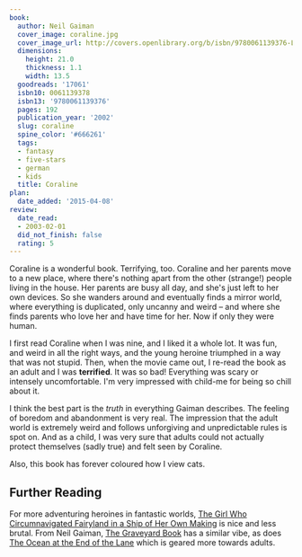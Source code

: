 ```yaml
---
book:
  author: Neil Gaiman
  cover_image: coraline.jpg
  cover_image_url: http://covers.openlibrary.org/b/isbn/9780061139376-L.jpg
  dimensions:
    height: 21.0
    thickness: 1.1
    width: 13.5
  goodreads: '17061'
  isbn10: 0061139378
  isbn13: '9780061139376'
  pages: 192
  publication_year: '2002'
  slug: coraline
  spine_color: '#666261'
  tags:
  - fantasy
  - five-stars
  - german
  - kids
  title: Coraline
plan:
  date_added: '2015-04-08'
review:
  date_read:
  - 2003-02-01
  did_not_finish: false
  rating: 5
---
```


Coraline is a wonderful book. Terrifying, too. Coraline and her parents move to a new place, where there's nothing apart
from the other (strange!) people living in the house. Her parents are busy all day, and she's just left to her own
devices. So she wanders around and eventually finds a mirror world, where everything is duplicated, only uncanny and
weird – and where she finds parents who love her and have time for her. Now if only they were human.

I first read Coraline when I was nine, and I liked it a whole lot. It was fun, and weird in all the right ways, and the
young heroine triumphed in a way that was not stupid. Then, when the movie came out, I re-read the book as an adult and
I was **terrified**. It was so bad! Everything was scary or intensely uncomfortable. I'm very impressed with child-me
for being so chill about it.

I think the best part is the *truth* in everything Gaiman describes. The feeling of boredom and abandonment is very
real. The impression that the adult world is extremely weird and follows unforgiving and unpredictable rules is spot on.
And as a child, I was very sure that adults could not actually protect themselves (sadly true) and felt seen by Coraline.

Also, this book has forever coloured how I view cats.

## Further Reading

For more adventuring heroines in fantastic worlds, [The Girl Who Circumnavigated Fairyland in a Ship of Her Own
Making](https://books.rixx.de/reviews/2016/the-girl-who-circumnavigated-fairyland-in-a-ship-of-her-own-making) is nice
and less brutal. From Neil Gaiman, [The Graveyard Book](https://books.rixx.de/reviews/2015/the-graveyard-book) has a
similar vibe, as does [The Ocean at the End of the
Lane](https://books.rixx.de/reviews/2015/the-ocean-at-the-end-of-the-lane) which is geared more towards adults.
